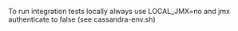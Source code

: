 To run integration tests locally always use LOCAL_JMX=no
 and jmx authenticate to false (see cassandra-env.sh)

